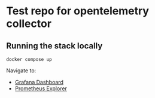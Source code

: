 # Test repo for opentelemetry collector 


## Running the stack locally
`docker compose up`

Navigate to:
* [Grafana Dashboard](localhost:3000)
* [Prometheus Explorer](localhost:9090)
